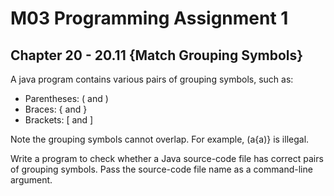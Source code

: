 # M03 Programming Assignment 1
## Chapter 20 - 20.11 {Match Grouping Symbols}

A java program contains various pairs of grouping symbols, such as:

- Parentheses: ( and )
- Braces: { and }
- Brackets: \[ and ]

Note the grouping symbols cannot overlap. For example, (a{a)} is illegal.

Write a program to check whether a Java source-code file has correct pairs of grouping symbols. Pass the source-code file name as a command-line argument.